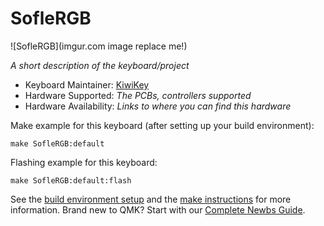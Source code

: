# SofleRGB

![SofleRGB](imgur.com image replace me!)

*A short description of the keyboard/project*

* Keyboard Maintainer: [KiwiKey](https://github.com/yourusername)
* Hardware Supported: *The PCBs, controllers supported*
* Hardware Availability: *Links to where you can find this hardware*

Make example for this keyboard (after setting up your build environment):

    make SofleRGB:default

Flashing example for this keyboard:

    make SofleRGB:default:flash

See the [build environment setup](https://docs.qmk.fm/#/getting_started_build_tools) and the [make instructions](https://docs.qmk.fm/#/getting_started_make_guide) for more information. Brand new to QMK? Start with our [Complete Newbs Guide](https://docs.qmk.fm/#/newbs).
